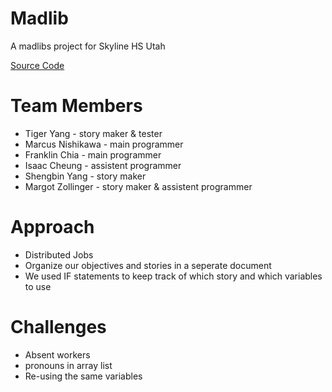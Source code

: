 # Madlib
A madlibs project for Skyline HS Utah 

[Source Code](https://github.com/fugu2000/madlib/tree/main/src)

# Team Members
* Tiger Yang - story maker & tester
* Marcus Nishikawa - main programmer
* Franklin Chia - main programmer
* Isaac Cheung - assistent programmer
* Shengbin Yang - story maker
* Margot Zollinger - story maker & assistent programmer

# Approach 
* Distributed Jobs
* Organize our objectives and stories in a seperate document
* We used IF statements to keep track of which story and which variables to use 

# Challenges 
* Absent workers 
* pronouns in array list
* Re-using the same variables
